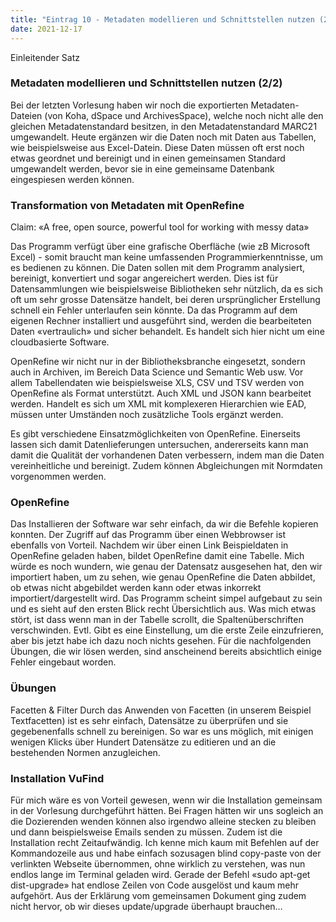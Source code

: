 ```yaml
---
title: "Eintrag 10 - Metadaten modellieren und Schnittstellen nutzen (2/2)"
date: 2021-12-17
---
```


Einleitender Satz 

### Metadaten modellieren und Schnittstellen nutzen (2/2)
Bei der letzten Vorlesung haben wir noch die exportierten Metadaten-Dateien (von Koha, dSpace und ArchivesSpace), welche noch nicht alle den gleichen Metadatenstandard besitzen, in den Metadatenstandard MARC21 umgewandelt. Heute ergänzen wir die Daten noch mit Daten aus Tabellen, wie beispielsweise aus Excel-Datein. Diese Daten müssen oft erst noch etwas geordnet und bereinigt und in einen gemeinsamen Standard umgewandelt werden, bevor sie in eine gemeinsame Datenbank eingespiesen werden können. 

### Transformation von Metadaten mit OpenRefine
Claim: «A free, open source, powerful tool for working with messy data»

Das Programm verfügt über eine grafische Oberfläche (wie zB Microsoft Excel) - somit braucht man keine umfassenden Programmierkenntnisse, um es bedienen zu können. Die Daten sollen mit dem Programm analysiert, bereinigt, konvertiert und sogar angereichert werden. Dies ist für Datensammlungen wie beispielsweise Bibliotheken sehr nützlich, da es sich oft um sehr grosse Datensätze handelt, bei deren ursprünglicher Erstellung schnell ein Fehler unterlaufen sein könnte. Da das Programm auf dem eigenen Rechner installiert und ausgeführt sind, werden die bearbeiteten Daten «vertraulich» und sicher behandelt. Es handelt sich hier nicht um eine cloudbasierte Software. 

OpenRefine wir nicht nur in der Bibliotheksbranche eingesetzt, sondern auch in Archiven, im Bereich Data Science und Semantic Web usw. Vor allem Tabellendaten wie beispielsweise XLS, CSV und TSV werden von OpenRefine als Format unterstützt. Auch XML und JSON kann bearbeitet werden. Handelt es sich um XML mit komplexeren Hierarchien wie EAD, müssen unter Umständen noch zusätzliche Tools ergänzt werden. 

Es gibt verschiedene Einsatzmöglichkeiten von OpenRefine. Einerseits lassen sich damit Datenlieferungen untersuchen, andererseits kann man damit die Qualität der vorhandenen Daten verbessern, indem man die Daten vereinheitliche und bereinigt. Zudem können Abgleichungen mit Normdaten vorgenommen werden. 

### OpenRefine
Das Installieren der Software war sehr einfach, da wir die Befehle kopieren konnten. Der Zugriff auf das Programm über einen Webbrowser ist ebenfalls von Vorteil. Nachdem wir über einen Link Beispieldaten in OpenRefine geladen haben, bildet OpenRefine damit eine Tabelle. Mich würde es noch wundern, wie genau der Datensatz ausgesehen hat, den wir importiert haben, um zu sehen, wie genau OpenRefine die Daten abbildet, ob etwas nicht abgebildet werden kann oder etwas inkorrekt importiert/dargestellt wird. Das Programm scheint simpel aufgebaut zu sein und es sieht auf den ersten Blick recht Übersichtlich aus. Was mich etwas stört, ist dass wenn man in der Tabelle scrollt, die Spaltenüberschriften verschwinden. Evtl. Gibt es eine Einstellung, um die erste Zeile einzufrieren, aber bis jetzt habe ich dazu noch nichts gesehen. Für die nachfolgenden Übungen, die wir lösen werden, sind anscheinend bereits absichtlich einige Fehler eingebaut worden.

### Übungen
Facetten & Filter
Durch das Anwenden von Facetten (in unserem Beispiel Textfacetten) ist es sehr einfach, Datensätze zu überprüfen und sie gegebenenfalls schnell zu bereinigen. So war es uns möglich, mit einigen wenigen Klicks über Hundert Datensätze zu editieren und an die bestehenden Normen anzugleichen. 

### Installation VuFind
Für mich wäre es von Vorteil gewesen, wenn wir die Installation gemeinsam in der Vorlesung durchgeführt hätten. Bei Fragen hätten wir uns sogleich an die Dozierenden wenden können also irgendwo alleine stecken zu bleiben und dann beispielsweise Emails senden zu müssen. Zudem ist die Installation recht Zeitaufwändig. Ich kenne mich kaum mit Befehlen auf der Kommandozeile aus und habe einfach sozusagen blind copy-paste von der verlinkten Webseite übernommen, ohne wirklich zu verstehen, was nun endlos lange im Terminal geladen wird. Gerade der Befehl «sudo apt-get dist-upgrade» hat endlose Zeilen von Code ausgelöst und kaum mehr aufgehört. Aus der Erklärung vom gemeinsamen Dokument ging zudem nicht hervor, ob wir dieses update/upgrade überhaupt brauchen…




